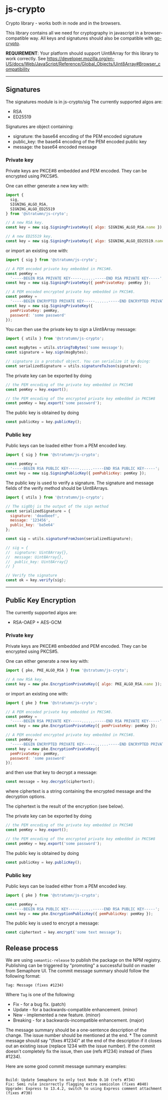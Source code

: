 # js-crypto

Crypto library - works both in node and in the browsers.

This library contains all we need for cryptography in javascript in a browser-compatible way.
All keys and signatures should also be compatible with [go-crypto](https://github.com/stratumn/go-crypto).

**REQUIREMENT**: Your platform should support Uint8Array for this library to work correctly. See https://developer.mozilla.org/en-US/docs/Web/JavaScript/Reference/Global_Objects/Uint8Array#Browser_compatibility

---

## **Signatures**

The signatures module is in js-crypto/sig
The currently supported algos are:

- RSA
- ED25519

Signatures are object containing:

- signature: the base64 encoding of the PEM encoded signature
- public_key: the base64 encoding of the PEM encoded public key
- message: the base64 encoded message

### Private key

Private keys are PKCE#8 embedded and PEM encoded. They can be encrypted using PKCS#5.

One can either generate a new key with:

```javascript
import {
  sig,
  SIGNING_ALGO_RSA,
  SIGNING_ALGO_ED25519
} from '@stratumn/js-cryto';

// A new RSA key.
const key = new sig.SigningPrivateKey({ algo: SIGNING_ALGO_RSA.name });

// A new ED25519 key.
const key = new sig.SigningPrivateKey({ algo: SIGNING_ALGO_ED25519.name });
```

or import an existing one with:

```javascript
import { sig } from '@stratumn/js-cryto';

// A PEM encoded private key embedded in PKCS#8.
const pemKey =
  '-----BEGIN RSA PRIVATE KEY-----......-----END RSA PRIVATE KEY-----';
const key = new sig.SigningPrivateKey({ pemPrivateKey: pemKey });

// A PEM encoded encrypted private key embedded in PKCS#8.
const pemKey =
  '-----BEGIN ENCRYPTED PRIVATE KEY-----......-----END ENCRYPTED PRIVATE KEY-----';
const key = new sig.SigningPrivateKey({
  pemPrivateKey: pemKey,
  password: 'some password'
});
```

You can then use the private key to sign a Uint8Array message:

```javascript
import { utils } from '@stratumn/js-crypto';

const msgBytes = utils.stringToBytes('some message');
const signature = key.sign(msgBytes);

// signature is a protobuf object. You can serialize it by doing:
const serializedSignature = utils.signatureToJson(signature);
```

The private key can be exported by doing

```javascript
// the PEM encoding of the private key embedded in PKCS#8
const pemKey = key.export();

// the PEM encoding of the encrypted private key embedded in PKCS#8
const pemKey = key.export('some password');
```

The public key is obtained by doing

```javascript
const publicKey = key.publicKey();
```

### Public key

Public keys can be loaded either from a PEM encoded key.

```javascript
import { sig } from '@stratumn/js-crypto';

const pemKey =
  '-----BEGIN RSA PUBLIC KEY-----......-----END RSA PUBLIC KEY-----';
const key = new sig.SigningPublicKey({ pemPublicKey: pemKey });
```

The public key is used to verify a signature. The signature and message fields of the verify method should be Uint8Arrays.

```javascript
import { utils } from '@stratumn/js-crypto';

// The sigObj is the output of the sign method
const serializedSignature = {
  signature: 'deadbeef',
  message: '123456',
  public_key: 'ba5e64'
};

const sig = utils.signatureFromJson(serializedSignature);

// sig = {
//  signature: Uint8Array{},
//  message: Uint8Array{},
//  public_key: Uint8Array{}
// }

// Verify the signature
const ok = key.verify(sig);
```

---

## **Public Key Encryption**

The currently supported algos are:

- RSA-OAEP + AES-GCM

### Private key

Private keys are PKCE#8 embedded and PEM encoded. They can be encrypted using PKCS#5.

One can either generate a new key with:

```javascript
import { pke, PKE_ALGO_RSA } from '@stratumn/js-cryto';

// A new RSA key.
const key = new pke.EncryptionPrivateKey({ algo: PKE_ALGO_RSA.name });
```

or import an existing one with:

```javascript
import { pke } from '@stratumn/js-cryto';

// A PEM encoded private key embedded in PKCS#8.
const pemKey =
  '-----BEGIN RSA PRIVATE KEY-----......-----END RSA PRIVATE KEY-----';
const key = new pke.EncryptionPrivateKey({ pemPrivateKey: pemKey });

// A PEM encoded encrypted private key embedded in PKCS#8.
const pemKey =
  '-----BEGIN ENCRYPTED PRIVATE KEY-----......-----END ENCRYPTED PRIVATE KEY-----';
const key = new pke.EncryptionPrivateKey({
  pemPrivateKey: pemKey,
  password: 'some password'
});
```

and then use that key to decrypt a message:

```javascript
const message = key.decrypt(ciphertext);
```

where ciphertext is a string containing the encrypted message and the decryption options.

The ciphertext is the result of the encryption (see below).

The private key can be exported by doing

```javascript
// the PEM encoding of the private key embedded in PKCS#8
const pemKey = key.export();

// the PEM encoding of the encrypted private key embedded in PKCS#8
const pemKey = key.export('some password');
```

The public key is obtained by doing

```javascript
const publicKey = key.publicKey();
```

### Public key

Public keys can be loaded either from a PEM encoded key.

```javascript
import { pke } from '@stratumn/js-crypto';

const pemKey =
  '-----BEGIN RSA PUBLIC KEY-----......-----END RSA PUBLIC KEY-----';
const key = new pke.EncryptionPublicKey({ pemPublicKey: pemKey });
```

The public key is used to encrypt a message:

```javascript
const ciphertext = key.encrypt('some text message');
```

## Release process

We are using `semantic-release` to publish the package on the NPM registry. Publishing can be triggered by "promoting" a successful build on master from Semaphore UI.
The commit message summary should follow the following format:

`Tag: Message (fixes #1234)`

Where `Tag` is one of the following:

- Fix - for a bug fix. (patch)
- Update - for a backwards-compatible enhancement. (minor)
- New - implemented a new feature. (minor)
- Breaking - for a backwards-incompatible enhancement. (major)

The message summary should be a one-sentence description of the change. The issue number should be mentioned at the end. \* The commit message should say "(fixes #1234)" at the end of the description if it closes out an existing issue (replace 1234 with the issue number). If the commit doesn't completely fix the issue, then use (refs #1234) instead of (fixes #1234).

Here are some good commit message summary examples:

```

Build: Update Semaphore to only test Node 0.10 (refs #734)
Fix: Semi rule incorrectly flagging extra semicolon (fixes #840)
Upgrade: Express to 13.4.2, switch to using Express comment attachment (fixes #730)

```

